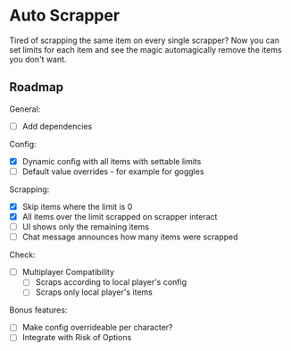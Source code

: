 # Auto Scrapper

Tired of scrapping the same item on every single scrapper? Now you can set limits for each item and see the magic automagically remove the items you don't want.

## Roadmap

General:
- [ ] Add dependencies

Config:
- [x] Dynamic config with all items with settable limits
- [ ] Default value overrides - for example for goggles

Scrapping:
- [x] Skip items where the limit is 0
- [x] All items over the limit scrapped on scrapper interact
- [ ] UI shows only the remaining items
- [ ] Chat message announces how many items were scrapped

Check:
- [ ] Multiplayer Compatibility
  - [ ] Scraps according to local player's config
  - [ ] Scraps only local player's items

Bonus features:
- [ ] Make config overrideable per character?
- [ ] Integrate with Risk of Options
